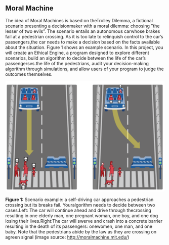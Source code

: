 ## Moral Machine

The idea of Moral Machines is based on theTrolley Dilemma, a fictional scenario presenting a decisionmaker with a moral dilemma:  choosing ”the lesser of two evils”.  The scenario
entails an autonomous carwhose brakes fail at a pedestrian crossing.  As it is too late to relinquish control to the car’s passengers,the car needs to make a decision based on the
facts available about the situation.  Figure 1 shows an example  scenario.   In  this  project,  you  will  create  an Ethical  Engine,  a  program  designed  to  explore
different scenarios, build an algorithm to decide between the life of the car’s passengersvs.the life of the pedestrians, audit your decision-making algorithm through simulations,
and allow users of your program to judge the outcomes themselves.

![Demo 1](https://github.com/ruichenaero/COMP90041-Assignment/blob/master/Final%20Project/Moralmachine_example.PNG)

**Figure 1:**  Scenario example:  a self-driving car approaches a pedestrian crossing but its breaks fail.  Youralgorithm needs to decide between two cases.Left:  The car will
continue ahead and drive through thecrossing  resulting  in  one  elderly  man,  one  pregnant  woman,  one  boy,  and  one  dog  losing  their  lives.Right:The car will swerve
and crash into a concrete barrier resulting in the death of its passengers:  onewomen, one man, and one baby.  Note that the pedestrians abide by the law as they are crossing on
agreen signal (image source:  http://moralmachine.mit.edu/)
